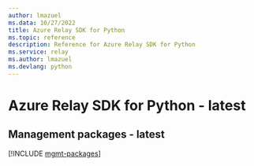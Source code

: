 ```yaml
---
author: lmazuel
ms.data: 10/27/2022
title: Azure Relay SDK for Python
ms.topic: reference
description: Reference for Azure Relay SDK for Python
ms.service: relay
ms.author: lmazuel
ms.devlang: python
---
```

# Azure Relay SDK for Python - latest

## Management packages - latest
[!INCLUDE [mgmt-packages](relay-mgmt-index.md)]